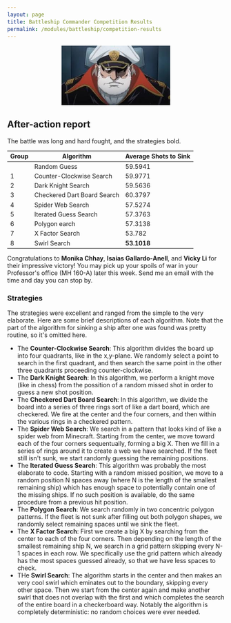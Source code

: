```yaml
---
layout: page
title: Battleship Commander Competition Results
permalink: /modules/battleship/competition-results
---
```


<p align="center"><img src="fig/captainpic.jpg" width="50%"/></p>

## After-action report
The battle was long and hard fought, and the strategies bold.

| Group | Algorithm | Average Shots to Sink |
| ----- | --------- | --------------------- |
|       |  Random Guess | 59.5941 |
|   1   | Counter-Clockwise Search | 59.9771 |
|   2   | Dark Knight Search | 59.5636 |
|   3   | Checkered Dart Board Search | 60.3797 | 
|   4   | Spider Web Search | 57.5274 | 
|   5   | Iterated Guess Search | 57.3763 | 
|   6   | Polygon earch | 57.3138 | 
|   7   | X Factor Search | 53.782 | 
|   8   | Swirl Search | **53.1018**  | 

Congratulations to **Monika Chhay**, **Isaias Gallardo-Anell**, and **Vicky Li** for their impressive victory!
You may pick up your spoils of war in your Professor's office (MH 160-A) later this week.  Send me an email with the time and day you can stop by.

### Strategies

The strategies were excellent and ranged from the simple to the very elaborate.  Here are some brief descriptions of each algorithm.  Note that the part of the algorithm for sinking a ship after one was found was pretty routine, so it's omitted here.

* The **Counter-Clockwise Search**:  This algorithm divides the board up into four quadrants, like in the x,y-plane.  We randomly select a point to search in the first quadrant, and then search the same point in the other three quadrants proceeding counter-clockwise.  
* The **Dark Knight Search**:  In this algorithm, we perform a knight move (like in chess) from the possition of a random missed shot in order to guess a new shot position.
* The **Checkered Dart Board Search**:  In this algorithm, we divide the board into a series of three rings sort of like a dart board, which are checkered.  We fire at the center and the four corners, and then within the various rings in a checkered pattern.
* The **Spider Web Search**: We search in a pattern that looks kind of like a spider web from Minecraft.  Starting from the center, we move toward each of the four corners sequentually, forming a big X.  Then we fill in a series of rings around it to create a web we have searched.  If the fleet still isn't sunk, we start randomly guessing the remaining positions.
* The **Iterated Guess Search**: This algorithm was probably the most elaborate to code.  Starting with a random missed position, we move to a random position N spaces away (where N is the length of the smallest remaining ship) which has enough space to potentially contain one of the missing ships.  If no such position is available, do the same procedure from a previous hit position.
* The **Polygon Search**:  We search randomly in two concentric polygon patterns.  If the fleet is not sunk after filling out both polygon shapes, we randomly select remaining spaces until we sink the fleet.
* The **X Factor Search**: First we create a big X by searching from the center to each of the four corners.  Then depending on the length of the smallest remaining ship N, we search in a grid pattern skipping every N-1 spaces in each row.  We specifically use the grid pattern which already has the most spaces guessed already, so that we have less spaces to check.
* THe **Swirl Search**: The algorithm starts in the center and then makes an very cool swirl which eminates out to the boundary, skipping every other space.  Then  we start from the center again and make another swirl that does not overlap with the first and which completes the search of the entire board in a checkerboard way.
Notably the algorithm is completely deterministic: no random choices were ever needed.
